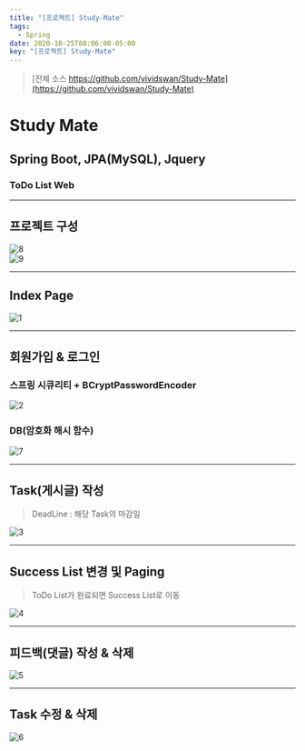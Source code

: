```yaml
---
title: "[프로젝트] Study-Mate"
tags:
  - Spring
date: 2020-10-25T08:06:00-05:00
key: "[프로젝트] Study-Mate"
---
```


> [전체 소스 https://github.com/vividswan/Study-Mate](https://github.com/vividswan/Study-Mate)

# Study Mate
## Spring Boot, JPA(MySQL), Jquery
### ToDo List Web
- - -

## 프로젝트 구성

![8](/assets/images/201025-8.png)<br>
![9](/assets/images/201025-9.png)<br>

- - -

## Index Page

![1](/assets/images/201025-1.png)<br>

- - -

## 회원가입 & 로그인
### 스프링 시큐리티 + BCryptPasswordEncoder

![2](/assets/images/201025-2.gif)<br>

### DB(암호화 해시 함수)

![7](/assets/images/201025-7.png)<br>

- - -

## Task(게시글) 작성

> DeadLine : 해당 Task의 마감일

![3](/assets/images/201025-3.gif)<br>

- - -

## Success List 변경 및 Paging

> ToDo List가 완료되면 Success List로 이동

![4](/assets/images/201025-4.gif)<br>

- - -

## 피드백(댓글) 작성 & 삭제

![5](/assets/images/201025-5.gif)<br>

- - -

## Task 수정 & 삭제

![6](/assets/images/201025-6.gif)<br>